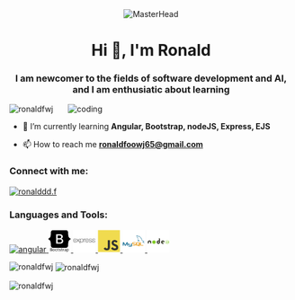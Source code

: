 <div style="text-align: center;">
  <img src="https://media.tenor.com/Cxhbf20E_EoAAAAC/banner.gif" alt="MasterHead" />
</div>
<h1 align="center">Hi 👋, I'm Ronald</h1>
<h3 align="center">I am newcomer to the fields of software development and AI, and I am enthusiatic about learning</h3>
<img align="right" alt="coding" width="400" src="https://i.pinimg.com/originals/81/17/8b/81178b47a8598f0c81c4799f2cdd4057.gif">

<p align="left"> <img src="https://komarev.com/ghpvc/?username=ronaldfwj&label=Profile%20views&color=0e75b6&style=flat" alt="ronaldfwj" /> </p>

- 🌱 I’m currently learning **Angular, Bootstrap, nodeJS, Express, EJS**

- 📫 How to reach me **ronaldfoowj65@gmail.com**

<h3 align="left">Connect with me:</h3>
<p align="left">
<a href="https://instagram.com/ronalddd.f" target="blank"><img align="center" src="https://raw.githubusercontent.com/rahuldkjain/github-profile-readme-generator/master/src/images/icons/Social/instagram.svg" alt="ronalddd.f" height="30" width="40" /></a>
</p>

<h3 align="left">Languages and Tools:</h3>
<p align="left"> <a href="https://angular.io" target="_blank" rel="noreferrer"> <img src="https://angular.io/assets/images/logos/angular/angular.svg" alt="angular" width="40" height="40"/> </a> <a href="https://getbootstrap.com" target="_blank" rel="noreferrer"> <img src="https://raw.githubusercontent.com/devicons/devicon/master/icons/bootstrap/bootstrap-plain-wordmark.svg" alt="bootstrap" width="40" height="40"/> </a> <a href="https://expressjs.com" target="_blank" rel="noreferrer"> <img src="https://raw.githubusercontent.com/devicons/devicon/master/icons/express/express-original-wordmark.svg" alt="express" width="40" height="40"/> </a> <a href="https://developer.mozilla.org/en-US/docs/Web/JavaScript" target="_blank" rel="noreferrer"> <img src="https://raw.githubusercontent.com/devicons/devicon/master/icons/javascript/javascript-original.svg" alt="javascript" width="40" height="40"/> </a> <a href="https://www.mysql.com/" target="_blank" rel="noreferrer"> <img src="https://raw.githubusercontent.com/devicons/devicon/master/icons/mysql/mysql-original-wordmark.svg" alt="mysql" width="40" height="40"/> </a> <a href="https://nodejs.org" target="_blank" rel="noreferrer"> <img src="https://raw.githubusercontent.com/devicons/devicon/master/icons/nodejs/nodejs-original-wordmark.svg" alt="nodejs" width="40" height="40"/> </a> </p>

<p><img align="left" src="https://github-readme-stats.vercel.app/api/top-langs?username=ronaldfwj&show_icons=true&locale=en&layout=compact" alt="ronaldfwj" /></p>

<p>&nbsp;<img align="center" src="https://github-readme-stats.vercel.app/api?username=ronaldfwj&show_icons=true&locale=en" alt="ronaldfwj" /></p>

<p><img align="center" src="https://github-readme-streak-stats.herokuapp.com/?user=ronaldfwj&" alt="ronaldfwj" /></p>
